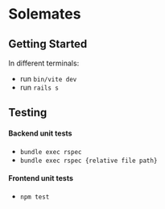 # Solemates

## Getting Started

In different terminals:

- run `bin/vite dev`
- run `rails s`

## Testing

#### Backend unit tests

- `bundle exec rspec`
- `bundle exec rspec {relative file path}`

#### Frontend unit tests

- `npm test`

